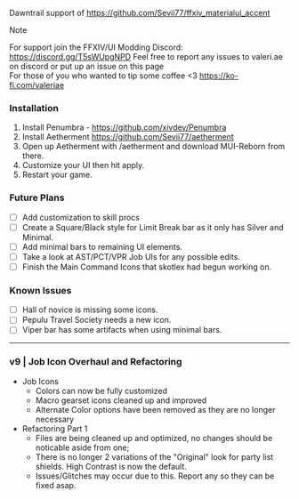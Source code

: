 Dawntrail support of https://github.com/Sevii77/ffxiv_materialui_accent

> [!NOTE]
> For support join the FFXIV/UI Modding Discord: https://discord.gg/T5sWUpgNPD 
> Feel free to report any issues to valeri.ae on discord or put up an issue on this page           
> For those of you who wanted to tip some coffee <3
> https://ko-fi.com/valeriae

### Installation
1. Install Penumbra - https://github.com/xivdev/Penumbra
2. Install Aetherment https://github.com/Sevii77/aetherment
3. Open up Aetherment with /aetherment and download MUI-Reborn from there.
4. Customize your UI then hit apply.
5. Restart your game.
   
### Future Plans
- [ ] Add customization to skill procs
- [ ] Create a Square/Black style for Limit Break bar as it only has Silver and Minimal.
- [ ] Add minimal bars to remaining UI elements.
- [ ] Take a look at AST/PCT/VPR Job UIs for any possible edits.
- [ ] Finish the Main Command Icons that skotlex had begun working on.

### Known Issues
- [ ] Hall of novice is missing some icons.
- [ ] Pepulu Travel Society needs a new icon.
- [ ] Viper bar has some artifacts when using minimal bars.

---
### v9 | Job Icon Overhaul and Refactoring
- Job Icons
    - Colors can now be fully customized
    - Macro gearset icons cleaned up and improved
    - Alternate Color options have been removed as they are no longer necessary
- Refactoring Part 1
    - Files are being cleaned up and optimized, no changes should be noticable aside from one;
    - There is no longer 2 variations of the "Original" look for party list shields. High Contrast is now the default.
    - Issues/Glitches may occur due to this. Report any so they can be fixed asap.
